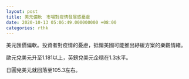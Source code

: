```yaml
---
layout: post
title: 美元偏軟　市場對疫情發展感憂慮
date: 2020-10-13 05:06:49.000000000 +08:00
categories: rthk
---
```


美元匯價偏軟。投資者對疫情的憂慮，抵銷美國可能推出紓緩方案的樂觀情緒。

歐元兌美元升至1.181以上，英鎊兌美元企穩在1.3水平。

日圓兌美元就回落至105.3左右。
